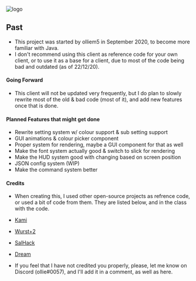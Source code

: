 ![logo](https://github.com/olliem5/past/blob/master/src/main/resources/assets/pastclient/pastbanner.png)

## Past
* This project was started by olliem5 in September 2020, to become more familiar with Java.
* I don't recommend using this client as reference code for your own client, or to use it as a base for a client, due to most of the code being bad and outdated (as of 22/12/20).

#### Going Forward
* This client will not be updated very frequently, but I do plan to slowly rewrite most of the old & bad code (most of it), and add new features once that is done.

#### Planned Features that might get done
* Rewrite setting system w/ colour support & sub setting support
* GUI animations & colour picker component
* Proper system for rendering, maybe a GUI component for that as well
* Make the font system actually good & switch to slick for rendering
* Make the HUD system good with changing based on screen position
* JSON config system (WIP)
* Make the command system better

#### Credits
* When creating this, I used other open-source projects as refrence code, or used a bit of code from them. They are listed below, and in the class with the code.

* [Kami](https://github.com/zeroeightysix/KAMI)
* [Wurst+2](https://github.com/TrvsF/wurstplus-two)
* [SalHack](https://github.com/ionar2/spidermod)
* [Dream](https://github.com/Katatje/Dream)

* If you feel that I have not credited you properly, please, let me know on Discord (ollie#0057), and I'll add it in a comment, as well as here.
